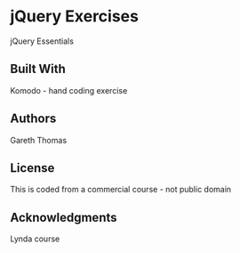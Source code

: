 # jQuery Exercises

jQuery Essentials


## Built With

Komodo - hand coding exercise


## Authors

Gareth Thomas

## License

This is coded from a commercial course - not public domain

## Acknowledgments

Lynda course
